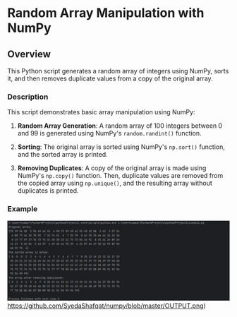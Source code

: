 # Random Array Manipulation with NumPy

## Overview

This Python script generates a random array of integers using NumPy, sorts it, and then removes duplicate values from a copy of the original array.

### Description

This script demonstrates basic array manipulation using NumPy:

1. **Random Array Generation**: A random array of 100 integers between 0 and 99 is generated using NumPy's `random.randint()` function.

2. **Sorting**: The original array is sorted using NumPy's `np.sort()` function, and the sorted array is printed.

3. **Removing Duplicates**: A copy of the original array is made using NumPy's `np.copy()` function. Then, duplicate values are removed from the copied array using `np.unique()`, and the resulting array without duplicates is printed.

### Example
![Output Screenshot](https://github.com/SyedaShafqat/numpy/blob/master/OUTPUT.png)https://github.com/SyedaShafqat/numpy/blob/master/OUTPUT.png)


